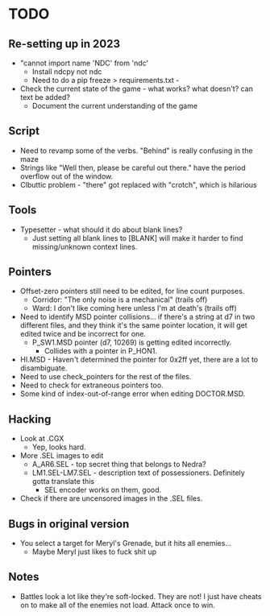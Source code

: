 # TODO

## Re-setting up in 2023
* "cannot import name 'NDC' from 'ndc'
	* Install ndcpy not ndc
	* Need to do a pip freeze > requirements.txt - 
* Check the current state of the game - what works? what doesn't? can text be added?
	* Document the current understanding of the game

## Script
* Need to revamp some of the verbs. "Behind" is really confusing in the maze
* Strings like "Well then, please be careful out there." have the period overflow out of the window.
* Clbuttic problem - "there" got replaced with "crotch", which is hilarious

## Tools
* Typesetter - what should it do about blank lines?
	* Just setting all blank lines to [BLANK] will make it harder to find missing/unknown context lines.

## Pointers
* Offset-zero pointers still need to be edited, for line count purposes.
	* Corridor: "The only noise is a mechanical" (trails off)
	* Ward: I don't like coming here unless I'm at death's (trails off)
* Need to identify MSD pointer collisions... if there's a string at d7 in two different files, and they think it's the same pointer location, it will get edited twice and be incorrect for one.
	* P_SW1.MSD pointer (d7, 10269) is getting edited incorrectly.
		* Collides with a pointer in P_HON1.
* HI.MSD - Haven't determined the pointer for 0x2ff yet, there are a lot to disambiguate.
* Need to use check_pointers for the rest of the files.
* Need to check for extraneous pointers too.
* Some kind of index-out-of-range error when editing DOCTOR.MSD.

## Hacking
* Look at .CGX
	* Yep, looks hard.
* More .SEL images to edit
	* A_AR6.SEL - top secret thing that belongs to Nedra?
	* LM1.SEL-LM7.SEL - description text of possessioners. Definitely gotta translate this
		* SEL encoder works on them, good.
* Check if there are uncensored images in the .SEL files.

## Bugs in original version
* You select a target for Meryl's Grenade, but it hits all enemies...
	* Maybe Meryl just likes to fuck shit up

## Notes
* Battles look a lot like they're soft-locked. They are not! I just have cheats on to make all of the enemies not load. Attack once to win.